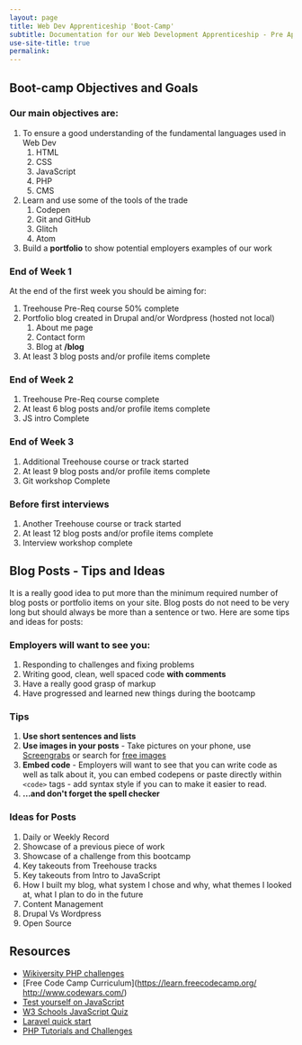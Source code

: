 ```yaml
---
layout: page
title: Web Dev Apprenticeship 'Boot-Camp'
subtitle: Documentation for our Web Development Apprenticeship - Pre Apprenticeship Training
use-site-title: true
permalink: 
---
```


## Boot-camp Objectives and Goals

### Our main objectives are:
1. To ensure a good understanding of the fundamental languages used in Web Dev
    1. HTML
    1. CSS
    1. JavaScript
    1. PHP
    1. CMS
1. Learn and use some of the tools of the trade
    1. Codepen
    1. Git and GitHub
    1. Glitch
    1. Atom
1. Build a **portfolio** to show potential employers examples of our work

### End of Week 1
At the end of the first week you should be aiming for:
1. Treehouse Pre-Req course 50% complete
1. Portfolio blog created in Drupal and/or Wordpress (hosted not local)
    1. About me page
    1. Contact form
    1. Blog at **/blog**
1. At least 3 blog posts and/or profile items complete

### End of Week 2

1. Treehouse Pre-Req course complete
1. At least 6 blog posts and/or profile items complete
1. JS intro Complete

### End of Week 3
1. Additional Treehouse course or track started
1. At least 9 blog posts and/or profile items complete
1. Git workshop Complete

### Before first interviews
1. Another Treehouse course or track started
1. At least 12 blog posts and/or profile items complete
1. Interview workshop complete


## Blog Posts - Tips and Ideas
It is a really good idea to put more than the minimum required number of blog posts or portfolio items on your site. Blog posts do not need to be very long but should always be more than a sentence or two. Here are some tips and ideas for posts:

### Employers will want to see you:
1. Responding to challenges and fixing problems
1. Writing good, clean, well spaced code **with comments**
1. Have a really good grasp of markup
1. Have progressed and learned new things during the bootcamp

### Tips
1. **Use short sentences and lists**
1. **Use images in your posts** - Take pictures on your phone, use  [Screengrabs](https://chrome.google.com/webstore/detail/awesome-screenshot-minus/bnophbnknjcjnbadhhkciahanapffepm?hl=en) or search for [free images](https://medium.com/@dustin/stock-photos-that-dont-suck-62ae4bcbe01b)
1. **Embed code** - Employers will want to see that you can write code as well as talk about it, you can embed codepens or paste directly within `<code>` tags - add syntax style if you can to make it easier to read.
1. **...and don't forget the spell checker**

### Ideas for Posts
1. Daily or Weekly  Record
1. Showcase of a previous piece of work
1. Showcase of a challenge from this bootcamp
1. Key takeouts from Treehouse tracks
1. Key takeouts from Intro to JavaScript
1. How I built my blog, what system I chose and why, what themes I looked at, what I plan to do in the future
1. Content Management
1. Drupal Vs Wordpress
1. Open Source

## Resources

* [Wikiversity PHP challenges](https://en.wikiversity.org/wiki/Web_Design/PHP_challenges)
* [Free Code Camp Curriculum](https://learn.freecodecamp.org/
http://www.codewars.com/)
* [Test yourself on JavaScript](http://jonathannicol.com/blog/2012/04/15/test-your-javascript-skills-with-js-assessment/ )
* [W3 Schools JavaScript Quiz](https://www.w3schools.com/js/js_quiz.asp)
* [Laravel quick start](https://laravel.com/docs/4.2/quick)
* [PHP Tutorials and Challenges](https://freshdesignweb.com/php-tutorial-and-examples-for-beginners/)
